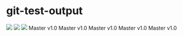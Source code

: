 # git-test-output
![](https://github.com/bayareawebpro/git-test-output/workflows/ci/badge.svg)
![](https://img.shields.io/badge/License-MIT-success.svg)
![](https://img.shields.io/badge/Version-1.0-blue.svg)
Master v1.0
Master v1.0
Master v1.0
Master v1.0
Master v1.0
